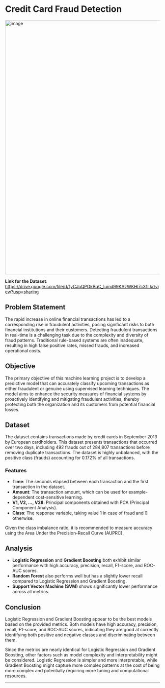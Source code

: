 # Credit Card Fraud Detection

<img width="824" alt="image" src="https://github.com/AkashRanjan23/Credit-Card-Fraud-Detection/assets/150953524/01e99e65-5261-4fc5-83e3-9659ee4fad97">

**Link for the Dataset:** https://drive.google.com/file/d/1yCJbQPOkBqC_Iumd99KAzWKHI7c31Lkr/view?usp=sharing

## Problem Statement

The rapid increase in online financial transactions has led to a corresponding rise in fraudulent activities, posing significant risks to both financial institutions and their customers. Detecting fraudulent transactions in real-time is a challenging task due to the complexity and diversity of fraud patterns. Traditional rule-based systems are often inadequate, resulting in high false positive rates, missed frauds, and increased operational costs.

## Objective

The primary objective of this machine learning project is to develop a predictive model that can accurately classify upcoming transactions as either fraudulent or genuine using supervised learning techniques. The model aims to enhance the security measures of financial systems by proactively identifying and mitigating fraudulent activities, thereby protecting both the organization and its customers from potential financial losses.

## Dataset

The dataset contains transactions made by credit cards in September 2013 by European cardholders. This dataset presents transactions that occurred over two days, including 492 frauds out of 284,807 transactions before removing duplicate transactions. The dataset is highly unbalanced, with the positive class (frauds) accounting for 0.172% of all transactions.

### Features

- **Time**: The seconds elapsed between each transaction and the first transaction in the dataset.
- **Amount**: The transaction amount, which can be used for example-dependent cost-sensitive learning.
- **V1, V2, ..., V28**: Principal components obtained with PCA (Principal Component Analysis).
- **Class**: The response variable, taking value 1 in case of fraud and 0 otherwise.

Given the class imbalance ratio, it is recommended to measure accuracy using the Area Under the Precision-Recall Curve (AUPRC).

## Analysis

- **Logistic Regression** and **Gradient Boosting** both exhibit similar performance with high accuracy, precision, recall, F1-score, and ROC-AUC scores.
- **Random Forest** also performs well but has a slightly lower recall compared to Logistic Regression and Gradient Boosting.
- **Support Vector Machine (SVM)** shows significantly lower performance across all metrics.

## Conclusion

Logistic Regression and Gradient Boosting appear to be the best models based on the provided metrics. Both models have high accuracy, precision, recall, F1-score, and ROC-AUC scores, indicating they are good at correctly identifying both positive and negative classes and discriminating between them.

Since the metrics are nearly identical for Logistic Regression and Gradient Boosting, other factors such as model complexity and interpretability might be considered. Logistic Regression is simpler and more interpretable, while Gradient Boosting might capture more complex patterns at the cost of being more complex and potentially requiring more tuning and computational resources.

---
